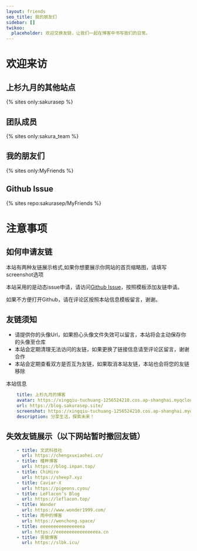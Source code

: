 ```yaml
---
layout: friends
seo_title: 我的朋友们
sidebar: []
twikoo:
  placeholder: 欢迎交换友链，让我们一起在博客中书写我们的日常。
---
```


# 欢迎来访

## 上杉九月的其他站点

{% sites only:sakurasep %}

## 团队成员

{% sites only:sakura_team %}

## 我的朋友们

{% sites only:MyFriends %}

## Github Issue


{% sites repo:sakurasep/MyFriends %}


# 注意事项

## 如何申请友链

本站有两种友链展示格式,如果你想要展示你网站的首页缩略图，请填写screenshot选项

本站采用的是动态issue申请，请访问[Github Issue](https://github.com/sakurasep/MyFriends/issues)，按照模板添加友链申请。

如果不方便打开Github，请在评论区按照本站信息模板留言，谢谢。

## 友链须知
* 请提供你的头像Url，如果担心头像文件失效可以留言，本站将会主动保存你的头像至仓库
* 本站会定期清理无法访问的友链，如果更换了链接信息请至评论区留言，谢谢合作
* 本站会定期查看双方是否互为友链，如果取消本站友链，本站也会将您的友链移除

本站信息
```yml
    title: 上杉九月的博客
    avatar: https://xingqiu-tuchuang-1256524210.cos.ap-shanghai.myqcloud.com/5199/touxiang.jpg
    url: https://blog.sakurasep.site/
    screenshot: https://xingqiu-tuchuang-1256524210.cos.ap-shanghai.myqcloud.com/5199/wallpaper/blog_index.png
    description: 分享生活，探索未来！
```

## 失效友链展示（以下网站暂时撤回友链）
```yml
    - title: 文武科技社
      url: https://chengxuxiaohei.cn/
    - title: 槿畔博客
      url: https://blog.inpan.top/ 
    - title: ChiHiro
      url: https://sheep7.xyz 
    - title: Caviar-X
      url: https://pigeons.cyou/
    - title: LeFlacon’s Blog
      url: https://leflacon.top/
    - title: Wonder
      url: https://www.wonder1999.com/
    - title: 雨中的博客
      url: https://wenchong.space/
    - title: eeeeeeeeeeeeeeeea
      url: https://eeeeeeeeeeeeeeeea.cn
    - title: 丧狼博客
      url: https://slbk.icu/
```
